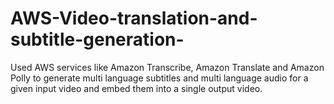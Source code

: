 # AWS-Video-translation-and-subtitle-generation-
Used AWS services like Amazon Transcribe, Amazon Translate and Amazon Polly to generate multi language subtitles and multi language audio for a given input video and embed them into a single output video.
